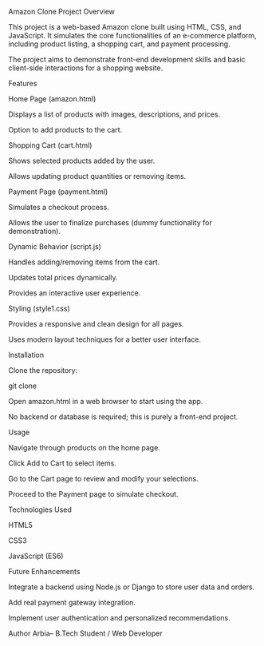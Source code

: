 Amazon Clone Project
Overview

This project is a web-based Amazon clone built using HTML, CSS, and JavaScript. It simulates the core functionalities of an e-commerce platform, including product listing, a shopping cart, and payment processing.

The project aims to demonstrate front-end development skills and basic client-side interactions for a shopping website.

Features

Home Page (amazon.html)

Displays a list of products with images, descriptions, and prices.

Option to add products to the cart.

Shopping Cart (cart.html)

Shows selected products added by the user.

Allows updating product quantities or removing items.

Payment Page (payment.html)

Simulates a checkout process.

Allows the user to finalize purchases (dummy functionality for demonstration).

Dynamic Behavior (script.js)

Handles adding/removing items from the cart.

Updates total prices dynamically.

Provides an interactive user experience.

Styling (style1.css)

Provides a responsive and clean design for all pages.

Uses modern layout techniques for a better user interface.

Installation

Clone the repository:

git clone <repository-url>


Open amazon.html in a web browser to start using the app.

No backend or database is required; this is purely a front-end project.

Usage

Navigate through products on the home page.

Click Add to Cart to select items.

Go to the Cart page to review and modify your selections.

Proceed to the Payment page to simulate checkout.

Technologies Used

HTML5

CSS3

JavaScript (ES6)

Future Enhancements

Integrate a backend using Node.js or Django to store user data and orders.

Add real payment gateway integration.

Implement user authentication and personalized recommendations.

Author
Arbia– B.Tech Student / Web Developer
